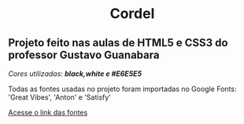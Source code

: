 <h1 align='center'>Cordel</h1>

## Projeto feito nas aulas de **HTML5 e CSS3** do professor **Gustavo Guanabara**

_Cores utilizadas: **black,white e #E6E5E5**_

Todas as fontes usadas no projeto foram importadas no Google Fonts: 'Great Vibes', 'Anton' e 'Satisfy'

[Acesse o link das fontes](https://fonts.google.com)
